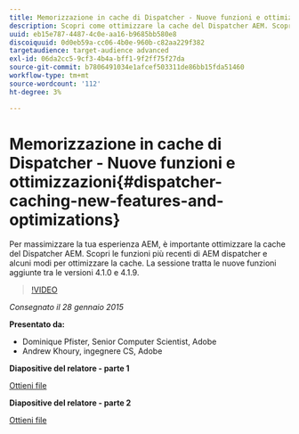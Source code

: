 ```yaml
---
title: Memorizzazione in cache di Dispatcher - Nuove funzioni e ottimizzazioni
description: Scopri come ottimizzare la cache del Dispatcher AEM. Scopri le funzioni più recenti di AEM dispatcher e alcuni modi per ottimizzare la cache. La sessione tratta le nuove funzioni aggiunte tra le versioni 4.1.0 e 4.1.9.
uuid: eb15e787-4487-4c0e-aa16-b9685bb580e8
discoiquuid: 0d0eb59a-cc06-4b0e-960b-c82aa229f382
targetaudience: target-audience advanced
exl-id: 06da2cc5-9cf3-4b4a-bff1-9f2ff75f27da
source-git-commit: b7806491034e1afcef503311de86bb15fda51460
workflow-type: tm+mt
source-wordcount: '112'
ht-degree: 3%

---
```


# Memorizzazione in cache di Dispatcher - Nuove funzioni e ottimizzazioni{#dispatcher-caching-new-features-and-optimizations}

Per massimizzare la tua esperienza AEM, è importante ottimizzare la cache del Dispatcher AEM. Scopri le funzioni più recenti di AEM dispatcher e alcuni modi per ottimizzare la cache. La sessione tratta le nuove funzioni aggiunte tra le versioni 4.1.0 e 4.1.9.

>[!VIDEO](https://video.tv.adobe.com/v/19378/?quality=9)

*Consegnato il 28 gennaio 2015*

**Presentato da:**

* Dominique Pfister, Senior Computer Scientist, Adobe
* Andrew Khoury, ingegnere CS, Adobe

**Diapositive del relatore - parte 1**

[Ottieni file](assets/aemgems-dispatcher-caching-part1-jan-28-2015.pdf)

**Diapositive del relatore - parte 2**

[Ottieni file](assets/aemgems-dispatcher-caching-part2-jan-28-2015.pdf)
<!--
[Get back to the Overview](https://helpx.adobe.com/experience-manager/kt/eseminars/gems/aem-index.html)
-->
